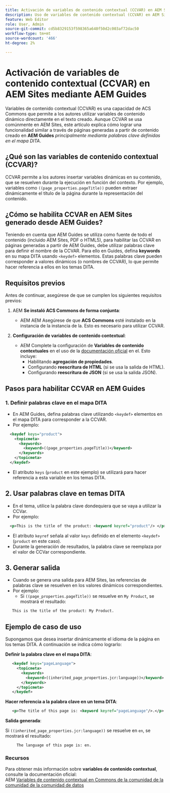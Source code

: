```yaml
---
title: Activación de variables de contenido contextual (CCVAR) en AEM Sites mediante AEM Guides
description: Uso de variables de contenido contextual (CCVAR) en AEM Sites mediante AEM Guides
feature: Web Editor
role: User, Admin
source-git-commit: cd5b8329153f598365a640f50d2c003af72dac50
workflow-type: tm+mt
source-wordcount: '466'
ht-degree: 2%

---
```


# Activación de variables de contenido contextual (CCVAR) en AEM Sites mediante AEM Guides

Variables de contenido contextual (CCVAR) es una capacidad de ACS Commons que permite a los autores utilizar variables de contenido dinámico directamente en el texto creado. Aunque CCVAR se usa comúnmente en AEM Sites, este artículo explica cómo lograr una funcionalidad similar a través de páginas generadas a partir de contenido creado en **AEM Guides** *principalmente mediante palabras clave definidas en el mapa DITA*.


## ¿Qué son las variables de contenido contextual (CCVAR)?

CCVAR permite a los autores insertar variables dinámicas en su contenido, que se resuelven durante la ejecución en función del contexto. Por ejemplo, variables como `((page_properties.pageTitle))` pueden extraer dinámicamente el título de la página durante la representación del contenido.


## ¿Cómo se habilita CCVAR en AEM Sites generado desde AEM Guides?

Teniendo en cuenta que AEM Guides se utiliza como fuente de todo el contenido (incluido AEM Sites, PDF o HTML5), para habilitar las CCVAR en páginas generadas a partir de AEM Guides, debe utilizar palabras clave para definir el nombre de la CCVAR. Para ello en Guides, defina **keywords** en su mapa DITA usando `<keydef>` elementos. Estas palabras clave pueden corresponder a valores dinámicos (o nombres de CCVAR), lo que permite hacer referencia a ellos en los temas DITA.


## Requisitos previos

Antes de continuar, asegúrese de que se cumplen los siguientes requisitos previos:

1. AEM **Se instaló ACS Commons de forma conjunta**:
   - AEM AEM Asegúrese de que **ACS Commons** esté instalado en la instancia de la instancia de la. Esto es necesario para utilizar CCVAR.

2. **Configuración de variables de contenido contextual**:
   - AEM Complete la configuración de **Variables de contenido contextuales** en el uso de la [documentación oficial](https://adobe-consulting-services.github.io/acs-aem-commons/features/contextual-content-variables/index.html) en el. Esto incluye:
      - Habilitando **agregación de propiedades**.
      - Configurando **reescritura de HTML** (si se usa la salida de HTML).
      - Configurando **reescritura de JSON** (si se usa la salida JSON).



## Pasos para habilitar CCVAR en AEM Guides

### 1. Definir palabras clave en el mapa DITA

- En AEM Guides, defina palabras clave utilizando `<keydef>` elementos en el mapa DITA para corresponder a la CCVAR.
- Por ejemplo:

```xml
  <keydef keys="product">
    <topicmeta>
      <keywords>
        <keyword>((page_properties.pageTitle))</keyword>
      </keywords>
    </topicmeta>
  </keydef>
```

- El atributo `keys` (`product` en este ejemplo) se utilizará para hacer referencia a esta variable en los temas DITA.


## 2. Usar palabras clave en temas DITA

- En el tema, utilice la palabra clave dondequiera que se vaya a utilizar la CCVar.
- Por ejemplo:

```xml
  <p>This is the title of the product: <keyword keyref="product"/> </p>
```

- El atributo `keyref` señala al valor `keys` definido en el elemento `<keydef>` (`product` en este caso).
- Durante la generación de resultados, la palabra clave se reemplaza por el valor de CCVar correspondiente.


## 3. Generar salida

- Cuando se genera una salida para AEM Sites, las referencias de palabras clave se resuelven en los valores dinámicos correspondientes.
- Por ejemplo:
   - Si `((page_properties.pageTitle))` se resuelve en `My Product`, se mostrará el resultado:

```xml
   This is the title of the product: My Product.
```


## Ejemplo de caso de uso

Supongamos que desea insertar dinámicamente el idioma de la página en los temas DITA. A continuación se indica cómo lograrlo:

**Definir la palabra clave en el mapa DITA**:

```xml
   <keydef keys="pageLanguage">
     <topicmeta>
       <keywords>
         <keyword>((inherited_page_properties.jcr:language))</keyword>
       </keywords>
     </topicmeta>
   </keydef>
```

**Hacer referencia a la palabra clave en un tema DITA**:

```xml
   <p>The title of this page is: <keyword keyref="pageLanguage"/>.</p>
```

**Salida generada**:

Si `((inherited_page_properties.jcr:language))` se resuelve en `en`, se mostrará el resultado:

```
     The language of this page is: en.
```


### Recursos

Para obtener más información sobre **variables de contenido contextual**, consulte la documentación oficial:\
AEM [Variables de contenido contextual en Commons de la comunidad de la comunidad de la comunidad de datos](https://adobe-consulting-services.github.io/acs-aem-commons/features/contextual-content-variables/index.html)